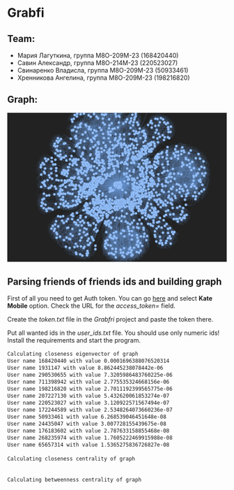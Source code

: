# Grabfi

## Team:
- Мария Лагуткина, группа М8О-209М-23 (168420440)
- Савин Александр, группа М8О-214М-23 (220523027)
- Свинаренко Владисла, группа М8О-209М-23 (50933461)
- Хренникова Ангелина, группа М8О-209М-23 (198216820)

## Graph:

![img](https://github.com/Brinckley/Data_Processing_And_Analysis/blob/main/Grabfri/full_graph_img.png)

## Parsing friends of friends ids and building graph

First of all you need to get Auth token. You can go [here](https://vkhost.github.io/) and select **Kate Mobile** option. Check the URL for the *access_token=* field.

Create the *token.txt* file in the *Grabfri* project and paste the token there.

Put all wanted ids in the *user_ids.txt* file. You should use only numeric ids!
Install the requirements and start the program.

```
Calculating closeness eigenvector of graph
User name 168420440 with value 0.0001696388076520314
User name 1931147 with value 8.862445238078442e-06
User name 290530655 with value 7.3205986483760225e-06
User name 711398942 with value 2.775535324668156e-06
User name 198216820 with value 2.7011192399565775e-06
User name 207227130 with value 5.432620061853274e-07
User name 220523027 with value 3.120922571567494e-07
User name 172244589 with value 2.5348264073660236e-07
User name 50933461 with value 6.268539046451648e-08
User name 24435047 with value 3.007728155439675e-08
User name 176183602 with value 2.787633158855468e-08
User name 268235974 with value 1.7605222469915988e-08
User name 65657314 with value 1.5365275836726827e-08

Calculating closeness centrality of graph


Calculating betweenness centrality of graph


```
